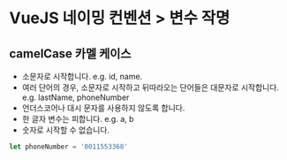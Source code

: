 # VueJS 네이밍 컨벤션 > 변수 작명

## camelCase 카멜 케이스
- 소문자로 시작합니다. e.g. id, name.
- 여러 단어의 경우, 소문자로 시작하고 뒤따라오는 단어들은 대문자로 시작합니다. e.g. lastName, phoneNumber
- 언더스코어나 대시 문자를 사용하지 않도록 합니다.
- 한 글자 변수는 피합니다. e.g. a, b
- 숫자로 시작할 수 없습니다.

```javascript
let phoneNumber = '0011553368'
```